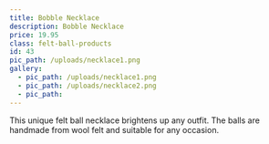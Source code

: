 ```yaml
---
title: Bobble Necklace
description: Bobble Necklace
price: 19.95
class: felt-ball-products
id: 43
pic_path: /uploads/necklace1.png
gallery:
  - pic_path: /uploads/necklace1.png
  - pic_path: /uploads/necklace2.png
  - pic_path:
---
```



This unique felt ball necklace brightens up any outfit. The balls are handmade from wool felt and suitable for any occasion.
